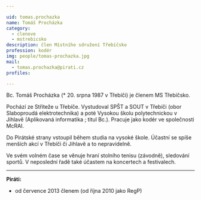 ```yaml
---

uid: tomas.prochazka             
name: Tomáš Procházka        
category:                 
  - clenove
  - mstrebicsko
description: člen Místního sdružení Třebíčsko 
profession: kodér
img: people/tomas-prochazka.jpg  
mail:
  - tomas.prochazka@pirati.cz
profiles:

---
```


Bc. Tomáš Procházka (* 20. srpna 1987 v Třebíči) je členem MS Třebíčsko. 

Pochází ze Stříteže u Třebíče. Vystudoval SPŠT a SOUT v Třebíči (obor Slaboproudá elektrotechnika) a poté 
Vysokou školu polytechnickou v Jihlavě (Aplikovaná informatika ; titul Bc.). Pracuje jako kodér ve společnosti McRAI.

Do Pirátské strany vstoupil během studia na vysoké škole. Účastní se spíše menších akcí v Třebíči či Jihlavě a to nepravidelně.

Ve svém volném čase se věnuje hraní stolního tenisu (závodně), sledování sportů. V neposlední řadě také 
účastem na koncertech a festivalech.

---

**Piráti:**

* od července 2013 členem (od října 2010 jako RegP)
